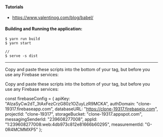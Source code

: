#### Tutorials
- https://www.valentinog.com/blog/babel/

#### Building and Running the application:

```
$ yarn run build
$ yarn start 

//
$ serve -s dist

```
---

Copy and paste these scripts into the bottom of your <body> tag, but before you use any Firebase services:

<!-- The core Firebase JS SDK is always required and must be listed first -->
<script src="/__/firebase/7.17.1/firebase-app.js"></script>

<!-- TODO: Add SDKs for Firebase products that you want to use
     https://firebase.google.com/docs/web/setup#available-libraries -->
<script src="/__/firebase/7.17.1/firebase-analytics.js"></script>

<!-- Initialize Firebase -->
<script src="/__/firebase/init.js"></script>

Copy and paste these scripts into the bottom of your <body> tag, but before you use any Firebase services:

const firebaseConfig = {
  apiKey: "AIzaSyCw2dT_3tAxFezCrzG80z1OZuyLzR9MCKA",
  authDomain: "clone-19317.firebaseapp.com",
  databaseURL: "https://clone-19317.firebaseio.com",
  projectId: "clone-19317",
  storageBucket: "clone-19317.appspot.com",
  messagingSenderId: "239608277008",
  appId: "1:239608277008:web:4db973c812e81666b60295",
  measurementId: "G-0R4MCMMXP5"
};